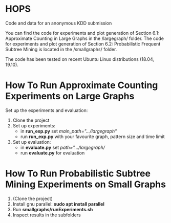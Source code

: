 # HOPS
Code and data for an anonymous KDD submission

You can find the code for experiments and plot generation of Section 6.1: Approximate Counting in Large Graphs in the /largegraph/ folder.
The code for experiments and plot generation of Section 6.2: Probabilistic Frequent Subtree Mining is located in the /smallgraphs/ folder.

The code has been tested on recent Ubuntu Linux distributions (18.04, 19.10).

# How To Run Approximate Counting Experiments on Large Graphs

Set up the experiments and evaluation:
1. Clone the project
2. Set up experiments:
   * in **run_exp.py** set *main_path=".../largegraph"*
   * run **run_exp.py** with your favourite graph, pattern size and time limit
4. Set up evaluation:
   * in **evaluate.py** set *path=".../largegraph/*
   * run **evaluate.py** for evaluation 

# How To Run Probabilistic Subtree Mining Experiments on Small Graphs

1. (Clone the project)
2. Install gnu parallel: **sudo apt install parallel**
3. Run **smallgraphs/runExperiments.sh**
4. Inspect results in the subfolders
